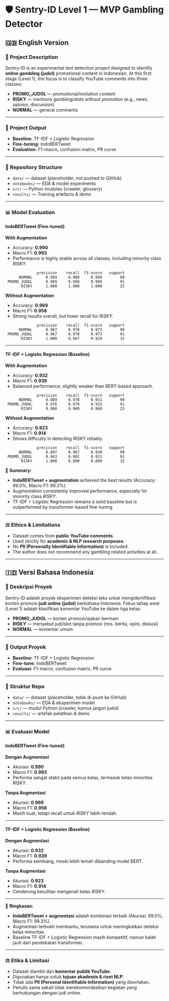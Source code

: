 # 🛡️ Sentry-ID Level 1 — MVP Gambling Detector

## 🇬🇧 English Version

### 🎯 Project Description

Sentry-ID is an experimental text detection project designed to identify **online gambling (judol)** promotional content in Indonesian.
At this first stage (Level 1), the focus is to classify YouTube comments into three classes:

* **PROMO\_JUDOL** — promotional/invitation content
* **RISKY** — mentions gambling/slots without promotion (e.g., news, opinion, discussion)
* **NORMAL** — general comments

---

### 🚀 Project Output

* **Baseline:** TF-IDF + Logistic Regression
* **Fine-tuning:** IndoBERTweet
* **Evaluation:** F1-macro, confusion matrix, PR curve

---

### 📂 Repository Structure

* `data/` — dataset (placeholder, not pushed to GitHub)
* `notebooks/` — EDA & model experiments
* `src/` — Python modules (crawler, glossary)
* `results/` — Training artefacts & demo

---

### 📊 Model Evaluation

#### IndoBERTweet (Fine-tuned)

**With Augmentation**

* Accuracy: **0.990**
* Macro F1: **0.993**
* Performance is highly stable across all classes, including minority class *RISKY*.

```
              precision    recall  f1-score   support
      NORMAL      0.989     0.989     0.989        90
 PROMO_JUDOL      0.989     0.989     0.989        91
       RISKY      1.000     1.000     1.000        25
```

**Without Augmentation**

* Accuracy: **0.969**
* Macro F1: **0.958**
* Strong results overall, but lower recall for *RISKY*.

```
              precision    recall  f1-score   support
      NORMAL      0.967     0.978     0.972        90
 PROMO_JUDOL      0.967     0.978     0.973        91
       RISKY      1.000     0.867     0.929        15
```

---

#### TF-IDF + Logistic Regression (Baseline)

**With Augmentation**

* Accuracy: **0.932**
* Macro F1: **0.939**
* Balanced performance, slightly weaker than BERT-based approach.

```
              precision    recall  f1-score   support
      NORMAL      0.889     0.978     0.931        90
 PROMO_JUDOL      0.976     0.879     0.925        91
       RISKY      0.960     0.960     0.960        25
```

**Without Augmentation**

* Accuracy: **0.923**
* Macro F1: **0.914**
* Shows difficulty in detecting *RISKY* reliably.

```
              precision    recall  f1-score   support
      NORMAL      0.897     0.967     0.930        90
 PROMO_JUDOL      0.943     0.901     0.921        91
       RISKY      1.000     0.800     0.889        15
```

📌 **Summary:**

* **IndoBERTweet + augmentation** achieved the best results (Accuracy: 99.0%, Macro F1: 99.3%).
* Augmentation consistently improved performance, especially for minority class *RISKY*.
* TF-IDF + Logistic Regression remains a solid baseline but is outperformed by transformer-based fine-tuning.

---

### ⚖️ Ethics & Limitations

* Dataset comes from **public YouTube comments**.
* Used strictly for **academic & NLP research purposes**.
* No **PII (Personally Identifiable Information)** is included.
* The author does not recommend any gambling related activities at all.

---

## 🇮🇩 Versi Bahasa Indonesia

### 🎯 Deskripsi Proyek

Sentry-ID adalah proyek eksperimen deteksi teks untuk mengidentifikasi konten promosi **judi online (judol)** berbahasa Indonesia.
Fokus tahap awal (Level 1) adalah klasifikasi komentar YouTube ke dalam tiga kelas:

* **PROMO\_JUDOL** — konten promosi/ajakan bermain
* **RISKY** — menyebut judi/slot tanpa promosi (mis. berita, opini, diskusi)
* **NORMAL** — komentar umum

---

### 🚀 Output Proyek

* **Baseline:** TF-IDF + Logistic Regression
* **Fine-tune:** IndoBERTweet
* **Evaluasi:** F1-macro, confusion matrix, PR curve

---

### 📂 Struktur Repo

* `data/` — dataset (placeholder, tidak di-*push* ke GitHub)
* `notebooks/` — EDA & eksperimen model
* `src/` — modul Python (crawler, kamus jargon judol)
* `results/` — artefak pelatihan & demo

---

### 📊 Evaluasi Model

#### IndoBERTweet (Fine-tuned)

**Dengan Augmentasi**

* Akurasi: **0.990**
* Macro F1: **0.993**
* Performa sangat stabil pada semua kelas, termasuk kelas minoritas *RISKY*.

**Tanpa Augmentasi**

* Akurasi: **0.969**
* Macro F1: **0.958**
* Masih kuat, tetapi recall untuk *RISKY* lebih rendah.

---

#### TF-IDF + Logistic Regression (Baseline)

**Dengan Augmentasi**

* Akurasi: **0.932**
* Macro F1: **0.939**
* Performa seimbang, meski lebih lemah dibanding model BERT.

**Tanpa Augmentasi**

* Akurasi: **0.923**
* Macro F1: **0.914**
* Cenderung kesulitan mengenali kelas *RISKY*.

---

📌 **Ringkasan:**

* **IndoBERTweet + augmentasi** adalah kombinasi terbaik (Akurasi: 99.0%, Macro F1: 99.3%).
* Augmentasi terbukti membantu, terutama untuk meningkatkan deteksi kelas minoritas.
* Baseline TF-IDF + Logistic Regression masih kompetitif, namun kalah jauh dari pendekatan transformer.

---

### ⚖️ Etika & Limitasi

* Dataset diambil dari **komentar publik YouTube**.
* Digunakan hanya untuk **tujuan akademis & riset NLP**.
* Tidak ada **PII (Personal Identifiable Information)** yang disertakan.
* Penulis sama sekali tidak merekomendasikan kegiatan yang berhubungan dengan judi online.

